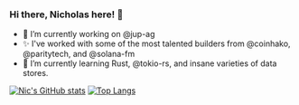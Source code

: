 ### Hi there, Nicholas here! 👋

<!--
**nixxholas/nixxholas** is a ✨ _special_ ✨ repository because its `README.md` (this file) appears on your GitHub profile.

Here are some ideas to get you started:

- 👯 I’m looking to collaborate on ...
- 🤔 I’m looking for help with ...
- 💬 Ask me about ...
- 📫 How to reach me: ...
- 😄 Pronouns: ...
- ⚡ Fun fact: ...
-->

- 🔭 I’m currently working on @jup-ag
- ✨ I've worked with some of the most talented builders from @coinhako, @paritytech, and @solana-fm
- 🌱 I’m currently learning Rust, @tokio-rs, and insane varieties of data stores.

[![Nic's GitHub stats](https://github-readme-stats.vercel.app/api?username=nixxholas&count_private=true&show_icons=true)](https://github.com/anuraghazra/github-readme-stats)
[![Top Langs](https://github-readme-stats.vercel.app/api/top-langs/?username=nixxholas)](https://github.com/anuraghazra/github-readme-stats)
